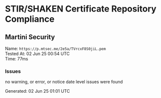 # STIR/SHAKEN Certificate Repository Compliance

## Martini Security

Name: `https://p.mtsec.me/2e5a/TVrcxF8S0jiL.pem`\
Tested At: 02 Jun 25 00:54 UTC\
Time: 77ms

### Issues

no warning, or error, or notice date level issues were found

Generated: 02 Jun 25 01:01 UTC